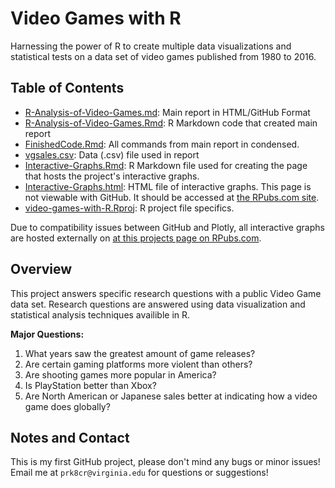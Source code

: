 # Video Games with R
Harnessing the power of R to create multiple data visualizations and statistical tests on a data set of video games published from 1980 to 2016. 
## Table of Contents
* [R-Analysis-of-Video-Games.md](R-Analysis-of-Video-Games.md): Main report in HTML/GitHub Format
* [R-Analysis-of-Video-Games.Rmd](R-Analysis-of-Video-Games.Rmd): R Markdown code that created main report
* [FinishedCode.Rmd](FinishedCode.Rmd): All commands from main report in condensed.
* [vgsales.csv](vgsales.csv): Data (.csv) file used in report
* [Interactive-Graphs.Rmd](Interactive-Graphs.Rmd): R Markdown file used for creating the page that hosts the project's interactive graphs.
* [Interactive-Graphs.html](Interactive-Graphs.html): HTML file of interactive graphs. This page is not viewable with GitHub. It should be accessed at [the RPubs.com site](https://rpubs.com/prithvikin/video-games-with-R-InteractiveGraphs).
* [video-games-with-R.Rproj](video-games-with-R.Rproj): R project file specifics.

Due to compatibility issues between GitHub and Plotly, all interactive graphs are hosted externally on [at this projects page on RPubs.com](https://rpubs.com/prithvikin/video-games-with-R-InteractiveGraphs).

## Overview
This project answers specific research questions with a public Video Game data set. Research questions are answered using data visualization and statistical analysis techniques availible in R.  

**Major Questions:**
1. What years saw the greatest amount of game releases?
2. Are certain gaming platforms more violent than others?
3. Are shooting games more popular in America?
4. Is PlayStation better than Xbox?
5. Are North American or Japanese sales better at indicating how a video game does globally?

## Notes and Contact
This is my first GitHub project, please don't mind any bugs or minor issues!  
Email me at `prk8cr@virginia.edu` for questions or suggestions!